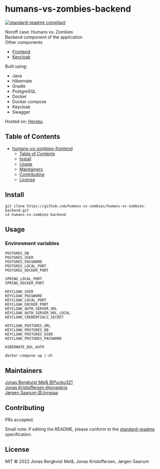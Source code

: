 # humans-vs-zombies-backend

[![standard-readme compliant](https://img.shields.io/badge/standard--readme-OK-green.svg?style=flat-square)](https://github.com/RichardLitt/standard-readme)

Noroff case: Humans vs. Zombies \
Backend component of the application \
Other components
- [Frontend](https://github.com/humans-vs-zombies/humans-vs-zombies-frontend)
- [Keycloak](https://github.com/humans-vs-zombies/humans-vs-zombies-keycloak)

Built using:
  - Java
  - Hibernate
  - Gradle
  - PostgreSQL
  - Docker
  - Docker compose
  - Keycloak
  - Swagger

Hosted on: [Heroku](https://humans-vs-zombies-frontend.herokuapp.com/)

## Table of Contents

- [humans-vs-zombies-frontend](#humans-vs-zombies-frontend)
  - [Table of Contents](#table-of-contents)
  - [Install](#install)
  - [Usage](#usage)
  - [Maintainers](#maintainers)
  - [Contributing](#contributing)
  - [License](#license)

## Install

```
git clone https://github.com/humans-vs-zombies/humans-vs-zombies-backend.git
cd humans-vs-zombies-backend
```

## Usage

### Environment variables

```
POSTGRES_DB
POSTGRES_USER
POSTGRES_PASSWORD
POSTGRES_LOCAL_PORT
POSTGRES_DOCKER_PORT

SPRING_LOCAL_PORT
SPRING_DOCKER_PORT

KEYCLOAK_USER
KEYCLOAK_PASSWORD
KEYCLOAK_LOCAL_PORT
KEYCLOAK_DOCKER_PORT
KEYCLOAK_AUTH_SERVER_URL
KEYCLOAK_AUTH_SERVER_URL_LOCAL
KEYCLOAK_CREDENTIALS_SECRET

KEYCLOAK_POSTGRES_URL
KEYCLOAK_POSTGRES_DB
KEYCLOAK_POSTGRES_USER
KEYCLOAK_POSTGRES_PASSWORD

HIBERNATE_DDL_AUTO
```

```
docker-compose up (-d)
```

## Maintainers

[Jonas Bergkvist Melå @Pucko321](https://github.com/Pucko321) \
[Jonas Kristoffersen @jonaskris](https://github.com/jonaskris) \
[Jørgen Saanum @Jorgsaa](https://github.com/Jorgsaa)

## Contributing

PRs accepted.

Small note: If editing the README, please conform to the [standard-readme](https://github.com/RichardLitt/standard-readme) specification.

## License

MIT © 2022 Jonas Bergkvist Melå, Jonas Kristoffersen, Jørgen Saanum
